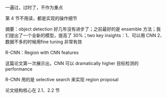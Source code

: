 
一遍过，过时了，不作为重点  

第 4 节不用读，都是实现的操作细节  

摘要：object detection 好几年没有进步了；之前最好的是 ensemble 方法；我们提出了一个全新的模型，提高了 30%；two key insights：1、可以用 CNN 2、数据不多的时候用fine tuning 非常有效  


R-CNN：Region with CNN features  

这篇论文第一次展示出，CNN 可以 dramatically higher 目标检测的 performance  

R-CNN 用的是 selective search 来实现 region proposal  

论文结构核心在 2.1、2.2 节  



